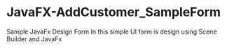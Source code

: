 # JavaFX-AddCustomer_SampleForm
Sample JavaFx Design Form
In this simple UI form is design using Scene Builder and JavaFx 
